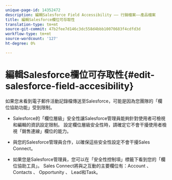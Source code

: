 ```yaml
---
unique-page-id: 14352472
description: 編輯Salesforce Field Accessibility —— 行銷檔案——產品檔案
title: 編輯Salesforce欄位可存取性
translation-type: tm+mt
source-git-commit: 47b2fee7d146c3dc558d4bbb10070683f4cdfd3d
workflow-type: tm+mt
source-wordcount: '127'
ht-degree: 0%

---
```



# 編輯Salesforce欄位可存取性{#edit-salesforce-field-accesibility}

如果您未看到電子郵件活動記錄檔傳送至Salesforce，可能是因為您團隊的「欄位協助功能」受到限制。

* Salesforce的「欄位層級」安全性讓Salesforce管理員能夠針對使用者可檢視和編輯的資訊設定限制。 設定欄位層級安全性時，請確定它不會干擾使用者檢視「銷售連線」欄位的能力。

* 與您的Salesforce管理員合作，以確保這些安全性設定不會干擾Sales Connect。

* 如果您是Salesforce管理員，您可以在「安全性控制項」標籤下看到您的「欄位協助工具」。 Sales Connect將與之互動的主要欄位有：Account 、 Contacts 、 Opportunity 、 Lead和Task。

